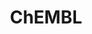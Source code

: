 ---
layout: default
bigquery: https://console.cloud.google.com/bigquery?p=patents-public-data&d=ebi_chembl&page=dataset
citation: '"The ChEMBL database in 2017." Anna Gaulton, Anne Hersey, Michał Nowotka,
  A Patrícia Bento, Jon Chambers, David Mendez, Prudence Mutowo, Francis Atkinson,
  Louisa J Bellis, Elena Cibrián-Uhalte, Mark Davies, Nathan Dedman, Anneli Karlsson,
  María Paula Magariños, John P Overington, George Papadatos, Ines Smit, Andrew R
  Leach Nucleic acids Research (2017) 45 (Database Issue), D945-D954'
contributors: European Bioinformatics Institute
cost: None
description: ChEMBL Data is a manually curated database of small molecules used in
  drug discovery, including information about existing patented drugs.
documentation: 'schema: https://www.ebi.ac.uk/chembl/db_schema


  '
last_edit: 04/10/2022, 07:52:54
location: https://console.cloud.google.com/marketplace/product/google_patents_public_datasets/chembl
maintained_by: EMBL-EBI, an outstation of European Molecular Biology Laboratory
related_publications: '

  ChEMBL: towards direct deposition of bioassay data.


  Mendez D, Gaulton A, Bento AP, Chambers J, De Veij M, Félix E, Magariños MP, Mosquera
  JF, Mutowo P, Nowotka M, Gordillo-Marañón M, Hunter F, Junco L, Mugumbate G, Rodriguez-Lopez
  M, Atkinson F, Bosc N, Radoux CJ, Segura-Cabrera A, Hersey A, Leach AR.


  — Nucleic Acids Res. 2019; 47(D1):D930-D940. doi: 10.1093/nar/gky1075

  '
schema_fields:
- mol_atc_id
- level1
- component_id
- le
- assay_type
- max_phase
- assay_subcellular_fraction
- sequence_md5sum
- updated_by
- doc_type
- journal
- last_active
- ro3_pass
- first_approval
- uberon_id
- annotation
- label
- frac_class_id
- warning_description
- parent_go_id
- cell_source_tissue
- acd_most_bpka
- metabolite_record_id
- aidx
- standard_relation
- country
- withdrawn_class
- l2
- pubmed_id
- company
- ddd_value
- molregno
- compound_key
- innovator_company
- source_domain_id
- compd_id
- start_position
- alert_name
- molfile
- usan_substem
- withdrawn_year
- acd_logp
- disease_efficacy
- pref_name
- path
- standard_value
- standard_upper_value
- ref_id
- target_mapping
- molecule_type
- psa
- prediction_method
- idx
- level2
- stat
- isoform
- l8
- year
- actsm_id
- mc_target_type
- parenteral
- atc_code
- mol_irac_id
- protein_class_desc
- domain_type
- targrel_id
- set_name
- sequence
- prodrug
- dosage_form
- mc_tax_id
- cell_description
- withdrawn_reason
- bto_id
- hrac_class_id
- hbd
- route
- src_assay_id
- rgid
- relationship_type
- standard_units
- heavy_atoms
- usan_stem_id
- parameter_type
- hbd_lipinski
- level5
- mc_target_accession
- class_type
- bao_format
- withdrawn_country
- level3
- mesh_id
- qed_weighted
- curation_comment
- mc_organism
- therapeutic_flag
- bao_id
- assay_organism
- acd_logd
- title
- nda_type
- standard_text_value
- warnref_id
- potential_duplicate
- orig_description
- mecref_id
- enzyme_name
- clo_id
- binding_site_comment
- alogp
- drug_product_flag
- research_stem
- cx_logp
- bei
- pathway_id
- mol_hrac_id
- lle
- level3_description
- co_stem_id
- frac_code
- efo_id
- ddd_comment
- standard_inchi_key
- approval_date
- ingredient
- confidence_score
- assay_source
- mw_freebase
- issue
- l4
- usan_stem_definition
- ref_url
- metref_id
- std_act_id
- dosed_ingredient
- site_id
- pchembl_value
- l7
- published_relation
- assay_class_id
- ass_cls_map_id
- cl_lincs_id
- max_phase_for_ind
- product_id
- prod_pat_id
- standard_inchi
- cpd_str_alert_id
- organism
- stem
- substrate_record_id
- oc_id
- parent_id
- assay_id
- cx_most_apka
- patent_id
- irac_class_id
- ddd_units
- mechanism_comment
- comments
- published_units
- res_stem_id
- indication_class
- mc_target_name
- toid
- name
- direct_interaction
- warning_id
- compound_name
- smid
- species_group_flag
- activity_id
- description
- cell_id
- protein_class_id
- hba_lipinski
- sei
- status
- warning_type
- cx_logd
- action_type
- num_alerts
- domain_name
- withdrawn_flag
- alert_set_id
- published_value
- domain_id
- assay_tissue
- full_molformula
- text_value
- level2_description
- ddd_admr
- published_type
- doc_id
- type
- num_ro5_violations
- related_tid
- accession
- mechanism_of_action
- selectivity_comment
- cell_source_organism
- patent_use_code
- who_name
- definition
- subgroup
- compsyn_id
- patent_no
- relationship_desc
- source
- aromatic_rings
- level1_description
- availability_type
- ridx
- units
- tissue_id
- target_desc
- inorganic_flag
- bao_endpoint
- num_lipinski_ro5_violations
- full_mwt
- value
- drugind_id
- l6
- publication_number
- src_short_name
- end_position
- first_page
- delist_flag
- aspect
- molecular_mechanism
- go_id
- topical
- assay_param_id
- abstract
- ap_id
- met_id
- cidx
- ad_type
- ref_type
- db_source
- variant_id
- parent_molregno
- mesh_heading
- tid
- entity_id
- hrac_code
- entity_type
- first_in_class
- enzyme_tid
- usan_year
- efo_term
- ddd_id
- natural_product
- class_level
- doi
- black_box_warning
- domain_description
- relation
- site_residues
- applicant_full_name
- level4_description
- priority
- drug_record_id
- drug_substance_flag
- authors
- target_type
- cx_most_bpka
- pathway_key
- chirality
- met_conversion
- src_description
- last_page
- chebi_par_id
- component_synonym
- homologue
- comp_class_id
- warning_year
- assay_desc
- irac_code
- job_id
- smarts
- canonical_smiles
- assay_cell_type
- assay_category
- strength
- warning_country
- result_flag
- assay_tax_id
- record_id
- cell_ontology_id
- level4
- warning_class
- data_validity_comment
- src_id
- sitecomp_id
- mec_id
- mol_frac_id
- formulation_id
- mw_monoisotopic
- tbl
- chembl_id
- hba
- version
- protein_class_synonym
- oral
- molecular_species
- syn_type
- site_name
- predbind_id
- submission_date
- comp_go_id
- indref_id
- caloha_id
- downgraded
- l3
- acd_most_apka
- tid_fixed
- curated_by
- l5
- updated_on
- activity_count
- molsyn_id
- activity_comment
- biocomp_id
- cell_name
- assay_strain
- targcomp_id
- protclasssyn_id
- uo_units
- parent_type
- stem_class
- who_extra
- l1
- mutation
- tax_id
- previous_company
- rtb
- creation_date
- src_compound_id
- log_id
- standard_type
- patent_expire_date
- trade_name
- major_class
- as_id
- parameter_value
- normal_range_min
- short_name
- component_type
- normal_range_max
- cell_source_tax_id
- synonyms
- helm_notation
- volume
- active_molregno
- upper_value
- confidence
- alert_id
- usan_stem
- assay_test_type
- met_comment
- relationship
- db_version
- structure_type
- polymer_flag
- cellosaurus_id
- active_ingredient
- standard_flag
- qudt_units
shortname: chembl
tags:
- biotechnology
- health
- chemical
- bioinformatics
- medical
terms_of_use: CC BY-SA 3.0
title: ChEMBL
uuid: e232a192-965c-4ec9-904c-155b6dfe56c5
---